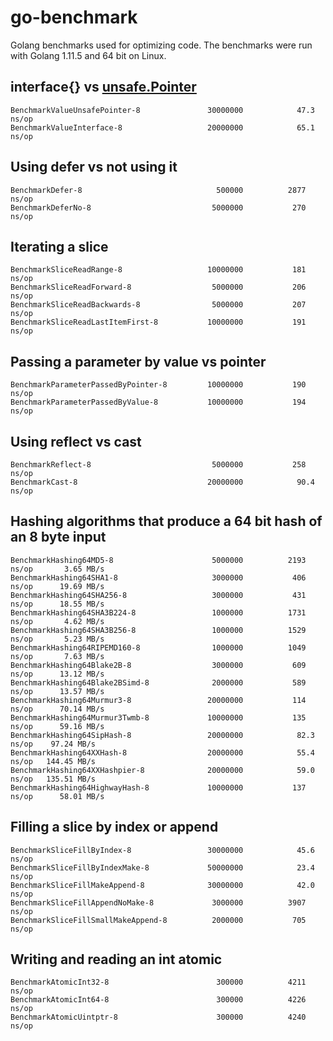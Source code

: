 # go-benchmark

Golang benchmarks used for optimizing code. The benchmarks were run with Golang 1.11.5 and 64 bit on Linux.

## interface{} vs [unsafe.Pointer](https://golang.org/pkg/unsafe/#Pointer) 

```
BenchmarkValueUnsafePointer-8           	30000000	        47.3 ns/op
BenchmarkValueInterface-8               	20000000	        65.1 ns/op
```

## Using defer vs not using it

```
BenchmarkDefer-8                        	  500000	      2877 ns/op
BenchmarkDeferNo-8                      	 5000000	       270 ns/op
```

## Iterating a slice

```
BenchmarkSliceReadRange-8               	10000000	       181 ns/op
BenchmarkSliceReadForward-8             	 5000000	       206 ns/op
BenchmarkSliceReadBackwards-8           	 5000000	       207 ns/op
BenchmarkSliceReadLastItemFirst-8       	10000000	       191 ns/op
```

## Passing a parameter by value vs pointer

```
BenchmarkParameterPassedByPointer-8     	10000000	       190 ns/op
BenchmarkParameterPassedByValue-8       	10000000	       194 ns/op
```

## Using reflect vs cast

```
BenchmarkReflect-8                      	 5000000	       258 ns/op
BenchmarkCast-8                         	20000000	        90.4 ns/op
```

## Hashing algorithms that produce a 64 bit hash of an 8 byte input

```
BenchmarkHashing64MD5-8                 	 5000000	      2193 ns/op	   3.65 MB/s
BenchmarkHashing64SHA1-8                	 3000000	       406 ns/op	  19.69 MB/s
BenchmarkHashing64SHA256-8              	 3000000	       431 ns/op	  18.55 MB/s
BenchmarkHashing64SHA3B224-8            	 1000000	      1731 ns/op	   4.62 MB/s
BenchmarkHashing64SHA3B256-8            	 1000000	      1529 ns/op	   5.23 MB/s
BenchmarkHashing64RIPEMD160-8           	 1000000	      1049 ns/op	   7.63 MB/s
BenchmarkHashing64Blake2B-8             	 3000000	       609 ns/op	  13.12 MB/s
BenchmarkHashing64Blake2BSimd-8         	 2000000	       589 ns/op	  13.57 MB/s
BenchmarkHashing64Murmur3-8             	20000000	       114 ns/op	  70.14 MB/s
BenchmarkHashing64Murmur3Twmb-8         	10000000	       135 ns/op	  59.16 MB/s
BenchmarkHashing64SipHash-8             	20000000	        82.3 ns/op	  97.24 MB/s
BenchmarkHashing64XXHash-8              	20000000	        55.4 ns/op	 144.45 MB/s
BenchmarkHashing64XXHashpier-8          	20000000	        59.0 ns/op	 135.51 MB/s
BenchmarkHashing64HighwayHash-8         	10000000	       137 ns/op	  58.01 MB/s
```

## Filling a slice by index or append

```
BenchmarkSliceFillByIndex-8             	30000000	        45.6 ns/op
BenchmarkSliceFillByIndexMake-8         	50000000	        23.4 ns/op
BenchmarkSliceFillMakeAppend-8          	30000000	        42.0 ns/op
BenchmarkSliceFillAppendNoMake-8        	 3000000	      3907 ns/op
BenchmarkSliceFillSmallMakeAppend-8     	 2000000	       705 ns/op
```

## Writing and reading an int atomic

```
BenchmarkAtomicInt32-8                  	  300000	      4211 ns/op
BenchmarkAtomicInt64-8                  	  300000	      4226 ns/op
BenchmarkAtomicUintptr-8                	  300000	      4240 ns/op
```

